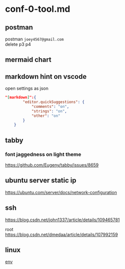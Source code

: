 # conf-0-tool.md

## postman 

postman `joey4567@gmail.com`  
delete p3 p4

## mermaid chart

## markdown hint on vscode
open settings as json
```json
"[markdown]":{
        "editor.quickSuggestions": {
            "comments": "on",
            "strings": "on",
            "other": "on"
        }
    }
```

## tabby

### font jaggedness on light theme
<https://github.com/Eugeny/tabby/issues/8659>

## ubuntu server static ip

<https://ubuntu.com/server/docs/network-configuration>

## ssh 
<https://blog.csdn.net/john1337/article/details/109465781>

root  
<https://blog.csdn.net/dmedaa/article/details/107992159>

## linux

[env](https://blog.csdn.net/weixin_36296538/article/details/83044639)